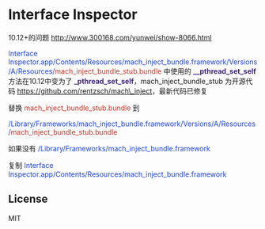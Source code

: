 # Interface Inspector

10.12+的问题 <http://www.300168.com/yunwei/show-8066.html>

<font color=#1b42fb>Interface Inspector.app/Contents/Resources/mach\_inject\_bundle.framework/Versions/A/Resources/<font color=#cf3125>mach\_inject\_bundle\_stub.bundle</font></font>
 中使用的 <font color=#3d237f>**\_\_pthread\_set\_self**</font> 方法在10.12中变为了 <font color=#3d237f>**\_pthread\_set\_self**</font>，mach\_inject\_bundle\_stub 为开源代码 <https://github.com/rentzsch/mach\_inject>，最新代码已修复

替换 <font color=#cf3125>mach\_inject\_bundle\_stub.bundle</font> 到

<font color=#1b42fb>/Library/Frameworks/mach\_inject\_bundle.framework/Versions/A/Resources/<font color=#cf3125>mach\_inject\_bundle\_stub.bundle</font></font>

如果没有 <font color=#1b42fb>/Library/Frameworks/mach\_inject\_bundle.framework</font>

复制 <font color=#1b42fb>Interface Inspector.app/Contents/Resources/mach\_inject\_bundle.framework</font>


## License
MIT